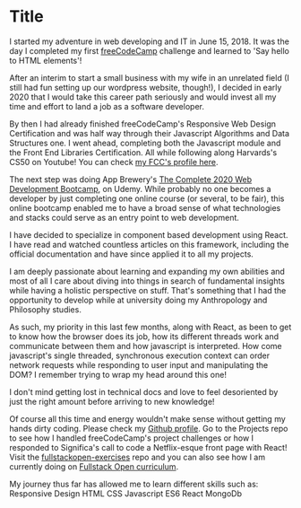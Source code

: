 # Title

I started my adventure in web developing and IT in June 15, 2018.
It was the day I completed my first [freeCodeCamp](https://www.freecodecamp.org) challenge and learned to 'Say hello to HTML elements'!

After an interim to start a small business with my wife in an unrelated field (I still had fun setting up our wordpress website, though!), I decided in early 2020 that I would take this career path seriously and would invest all my time and effort to land a job as a software developer.

By then I had already finished freeCodeCamp's Responsive Web Design Certification and was half way through their Javascript Algorithms and Data Structures one. I went ahead, completing both the Javascript module and the Front End Libraries Certification. All while following along Harvards's CS50 on Youtube! You can check [my FCC's profile here](https://www.freecodecamp.org/dmsoares).

The next step was doing App Brewery's [The Complete 2020 Web Development Bootcamp](https://www.udemy.com/certificate/UC-7daa232b-c48f-4b07-8fe3-3e15804fefaf/), on Udemy. While probably no one becomes a developer by just completing one online course (or several, to be fair), this online bootcamp enabled me to have a broad sense of what technologies and stacks could serve as an entry point to web development.

I have decided to specialize in component based development using React. I have read and watched countless articles on this framework, including the official documentation and have since applied it to all my projects.

I am deeply passionate about learning and expanding my own abilities and most of all I care about diving into things in search of fundamental insights while having a holistic perspective on stuff. That's something that I had the opportunity to develop while at university doing my Anthropology and Philosophy studies.

As such, my priority in this last few months, along with React, as been to get to know how the browser does its job, how its different threads work and communicate between them and how javascript is interpreted. How come javascript's single threaded, synchronous execution context can order network requests while responding to user input and manipulating the DOM? I remember trying to wrap my head around this one! 

I don't mind getting lost in technical docs and love to feel desoriented by just the right amount before arriving to new knowledge!

Of course all this time and energy wouldn't make sense without getting my hands dirty coding. Please check my [Github profile](https://www.github.com/dmsoares). Go to the Projects repo to see how I handled freeCodeCamp's project challenges or how I responded to Significa's call to code a Netflix-esque front page with React!
Visit the [fullstackopen-exercises](https://github.com/dmsoares/fullstack-open-exercises) repo and you can also see how I am currently doing on [Fullstack Open curriculum](https://fullstackopen.com/en).

My journey thus far has allowed me to learn different skills such as:
  Responsive Design
  HTML
  CSS
  Javascript ES6
  React
  MongoDb
